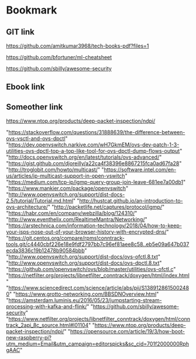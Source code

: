 # Bookmark

## GIT link 

https://github.com/amitkumar3968/tech-books-pdf?files=1

https://github.com/bfortuner/ml-cheatsheet

https://github.com/sbilly/awesome-security




## Ebook link


## Someother link
https://www.ntop.org/products/deep-packet-inspection/ndpi/

"https://stackoverflow.com/questions/31888639/the-difference-between-ovs-vsctl-and-ovs-dpctl"
"https://dev.openvswitch.narkive.com/wH7GkmEM/ovs-dev-patch-1-3-utilities-ovs-dpctl-top-a-top-like-tool-for-ovs-dpctl-dump-flows-output"
"http://docs.openvswitch.org/en/latest/tutorials/ovs-advanced/"
"https://gist.github.com/djoreilly/a22ca4f38396e8867215fca0ad67fa28"
"http://troglobit.com/howto/multicast/"
"https://software.intel.com/en-us/articles/ip-multicast-support-in-open-vswitch"
"https://medium.com/tcp-ip/igmp-query-group-join-leave-681ee7a00db1"
"https://www.mankier.com/package/openvswitch"
"http://www.openvswitch.org/support/dist-docs-2.5/tutorial/Tutorial.md.html"
"http://hustcat.github.io/an-introduction-to-ovs-architecture/"
"http://packetlife.net/captures/protocol/igmp/"
"https://habr.com/en/company/webzilla/blog/124310/"
"http://www.eventhelix.com/RealtimeMantra/Networking/"
"https://arstechnica.com/information-technology/2018/04/how-to-keep-your-isps-nose-out-of-your-browser-history-with-encrypted-dns/"
"https://git.centos.org/compare/rpms!conntrack-tools.git/c4440cbf226e18e9fdf2797bb7c96ef81aee8c58..eb5e09a647b037ecda3836c19b12478b90584bbb"
"http://www.openvswitch.org/support/dist-docs/ovs-ofctl.8.txt"
"http://www.openvswitch.org/support/dist-docs/ovs-dpctl.8.txt"
"https://github.com/openvswitch/ovs/blob/master/utilities/ovs-ofctl.c"
"https://netfilter.org/projects/libnetfilter_conntrack/doxygen/html/index.html"
"https://www.sciencedirect.com/science/article/abs/pii/S1389128615002480"
"https://www.grotto-networking.com/BBSDNOverview.html"
"https://amsterdam.luminis.eu/2016/05/23/jumpstarting-stream-processing-with-kafka-and-flink/"
"https://github.com/sbilly/awesome-security"
"https://www.netfilter.org/projects/libnetfilter_conntrack/doxygen/html/conntrack_2api_8c_source.html#l01104"
"https://www.ntop.org/products/deep-packet-inspection/ndpi/"
"https://opensource.com/article/19/3/how-boot-new-raspberry-pi?utm_medium=Email&utm_campaign=editorspicks&sc_cid=701f2000000RphgAAC"


